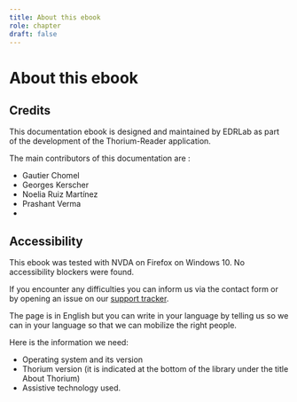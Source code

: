 ```yaml
---
title: About this ebook
role: chapter
draft: false
---
```



# About this ebook

## Credits

This documentation ebook is designed and maintained by EDRLab as part of
the development of the Thorium-Reader application.

The main contributors of this documentation are :

-   Gautier Chomel
-   Georges Kerscher
-   Noelia Ruiz Martínez
-   Prashant Verma
-   
## Accessibility

This ebook was tested with NVDA on Firefox on Windows 10. No
accessibility blockers were found.

If you encounter any difficulties you can inform us via the contact form
or by opening an issue on our [support
tracker](https://github.com/edrlab/thorium-reader-doc/issues/new).

The page is in English but you can write in your language by telling us
so we can in your language so that we can mobilize the right people.

Here is the information we need:

-   Operating system and its version
-   Thorium version (it is indicated at the bottom of the library under
    the title About Thorium)
-   Assistive technology used.
